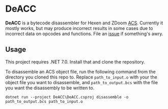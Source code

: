 # DeACC

**DeACC** is a bytecode disassembler for Hexen and ZDoom [ACS](https://doomwiki.org/wiki/ACS).
Currently it mostly works, but may produce incorrect results in some cases due to incorrect data on opcodes and functions.
File an [issue](https://foundry.creationsdeath.net/sean/DeACC/-/issues) if something's awry.

## Usage

This project requires .NET 7.0. Install that and clone the repository.

To disassemble an ACS object file, run the following command from the directory you cloned this repo to.
Replace `path_to_input.o` with your the object file you want to disassemble, and `path_to_output.bcs` with the file you want the disassembly to be written to.

```
dotnet run --project DeACC\DeACC.csproj disassemble -o path_to_output.bcs path_to_input.o
```
